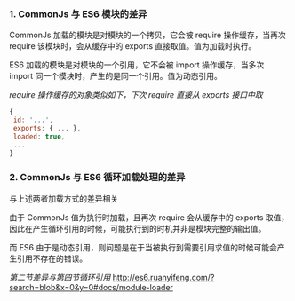 ### 1. CommonJs 与 ES6 模块的差异
 
 CommonJs 加载的模块是对模块的一个拷贝，它会被 require 操作缓存，当再次 require 该模块时，会从缓存中的 exports 直接取值。值为加载时执行。
 
 ES6 加载的模块是对模块的一个引用，它不会被 import 操作缓存，当多次 import 同一个模块时，产生的是同一个引用。值为动态引用。
 
 *require 操作缓存的对象类似如下，下次 require 直接从 exports 接口中取*
 ```javascript
 {
  id: '...',
  exports: { ... },
  loaded: true,
  ...
}
 ```
 
 ### 2. CommonJs 与 ES6 循环加载处理的差异
 
 与上述两者加载方式的差异相关
 
 由于 CommonJs 值为执行时加载，且再次 require 会从缓存中的 exports 取值，因此在产生循环引用的时候，可能执行到的时机并非是模块完整的输出值。
 
 而 ES6 由于是动态引用，则问题是在于当被执行到需要引用求值的时候可能会产生引用不存在的错误。
 
 
 *第二节差异与第四节循环引用*
 http://es6.ruanyifeng.com/?search=blob&x=0&y=0#docs/module-loader
 
